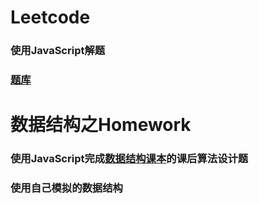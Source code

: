 # Leetcode
### 使用JavaScript解题
### [题库](https://leetcode-cn.com/problemset/all/)

# 数据结构之Homework
### 使用JavaScript完成[数据结构课本](http://www.ryjiaoyu.com/book/details/3489)的课后算法设计题
### 使用自己模拟的数据结构

